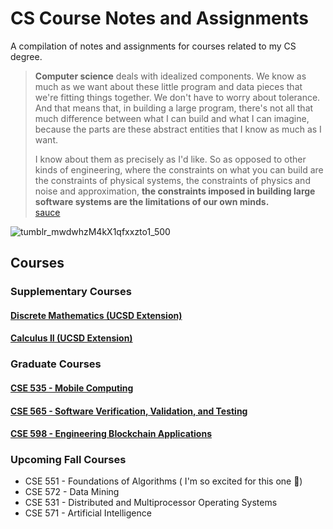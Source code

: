 # CS Course Notes and Assignments

A compilation of notes and assignments for courses related to my CS degree.

> **Computer science** deals with idealized components. We know as much as we want about these little program and data pieces that we're fitting things together. We don't have to worry about tolerance. And that means that, in building a large program, there's not all that much difference between what I can build and what I can imagine, because the parts are these abstract entities that I know as much as I want. 
> 
> I know about them as precisely as I'd like. So as opposed to other kinds of engineering, where the constraints on what you can build are the constraints of physical systems, the constraints of physics and noise and approximation, **the constraints imposed in building large software systems are the limitations of our own minds.** \
[sauce](https://ocw.mit.edu/courses/electrical-engineering-and-computer-science/6-001-structure-and-interpretation-of-computer-programs-spring-2005/video-lectures/1a-overview-and-introduction-to-lisp/)

![tumblr_mwdwhzM4kX1qfxxzto1_500](https://user-images.githubusercontent.com/17733481/148863052-bc89a7bf-8bb2-4d1a-85e2-e73ac1c1897e.gif)

## Courses
### Supplementary Courses
#### [Discrete Mathematics (UCSD Extension)](DiscreteMathematics/README.md)
#### [Calculus II (UCSD Extension)](Calculus2/README.md)
### Graduate Courses
#### [CSE 535 - Mobile Computing](CSE535-MobileComputing/README.md)
#### [CSE 565 - Software Verification, Validation, and Testing](CSE565-SoftwareTesting/README.md)
#### [CSE 598 - Engineering Blockchain Applications](CSE598-BlockchainApps/README.md)
### Upcoming Fall Courses
* CSE 551 - Foundations of Algorithms ( I'm so excited for this one 🤩)
* CSE 572 - Data Mining
* CSE 531 - Distributed and Multiprocessor Operating Systems
* CSE 571 - Artificial Intelligence

